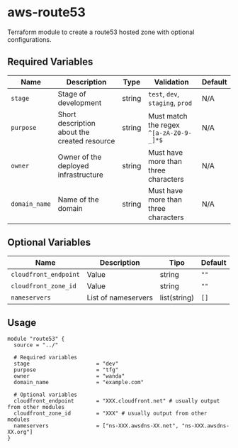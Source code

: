 # aws-route53
Terraform module to create a route53 hosted zone with optional configurations.

## Required Variables

| Name          | Description                                     | Type   | Validation                                           | Default |
|---------------|-------------------------------------------------|--------|------------------------------------------------------|------------------|
| `stage`       | Stage of development                            | string | `test`, `dev`, `staging`, `prod`                     | N/A              |
| `purpose`     | Short description about the created resource    | string | Must match the regex `^[a-zA-Z0-9-_]*$`              | N/A              |
| `owner`       | Owner of the deployed infrastructure            | string | Must have more than three characters                 | N/A              |
| `domain_name` | Name of the domain                              | string | Must have more than three characters                 | N/A              |

## Optional Variables

| Name                       | Description                            | Tipo   | Default              |
|----------------------------|----------------------------------------|--------|----------------------|
| `cloudfront_endpoint`      | Value                                  | string | `""`                 |
| `cloudfront_zone_id`       | Value                                  | string | `""`                 |
| `nameservers`              | List of nameservers                    | list(string) | `[]`           |

## Usage

```hcl
module "route53" {
  source = "../"
  
  # Required variables
  stage                     = "dev"
  purpose                   = "tfg"
  owner                     = "wanda"
  domain_name               = "example.com"

  # Optional variables
  cloudfront_endpoint       = "XXX.cloudfront.net" # usually output from other modules
  cloudfront_zone_id        = "XXX" # usually output from other modules
  nameservers               = ["ns-XXX.awsdns-XX.net", "ns-XXX.awsdns-XX.org"]
}
```